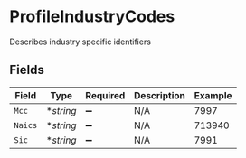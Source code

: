 # ProfileIndustryCodes

Describes industry specific identifiers


## Fields

| Field              | Type               | Required           | Description        | Example            |
| ------------------ | ------------------ | ------------------ | ------------------ | ------------------ |
| `Mcc`              | **string*          | :heavy_minus_sign: | N/A                | 7997               |
| `Naics`            | **string*          | :heavy_minus_sign: | N/A                | 713940             |
| `Sic`              | **string*          | :heavy_minus_sign: | N/A                | 7991               |